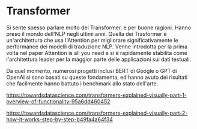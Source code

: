 # Transformer

Si sente spesso parlare molto dei Transformer, e per buone ragioni. Hanno preso il mondo dell'NLP negli ultimi anni. Quella dei Trasformer è un'architettura che usa l'Attention per migliorare significativamente le performance dei modelli di traduzione NLP. Venne introdotta per la prima volta nel paper Attention is all you need e si è rapidamente stabilita come l'architettura leader per la maggior parte delle applicazioni sui dati testuali.

Da quel momento, numerosi progetti inclusi BERT di Google o GPT di OpenAI si sono basati su queste fondamenta, ed hanno avuto dei risultati che facilmente hanno battuto i benchmark allo stato dell'arte.


https://towardsdatascience.com/transformers-explained-visually-part-1-overview-of-functionality-95a6dd460452

https://towardsdatascience.com/transformers-explained-visually-part-2-how-it-works-step-by-step-b49fa4a64f34